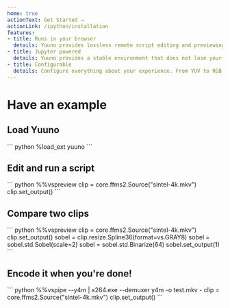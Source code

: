 ```yaml
---
home: true
actionText: Get Started →
actionLink: /ipython/installation
features:
- title: Runs in your browser
  details: Yuuno provides lossless remote script editing and previewing through your browser.
- title: Jupyter powered
  details: Yuuno provides a stable environment that does not lose your data when VapourSynth crashes.
- title: Configurable
  details: Configure everything about your experience. From YUV to RGB conversions up to compression ratios.
---
```

# Have an example

## Load Yuuno

<jupyter-cell cellno="1">
<render-markdown>
``` python
%load_ext yuuno
```
</render-markdown>
</jupyter-cell>

## Edit and run a script

<jupyter-cell cellno="2">
<render-markdown>
``` python
%%vspreview
clip = core.ffms2.Source("sintel-4k.mkv")
clip.set_output()
```
</render-markdown>
<render-markdown slot="output">
<img :src="$withBase('./assets/vspreview.png')" />
</render-markdown>
</jupyter-cell>


## Compare two clips

<jupyter-cell cellno="3">
<render-markdown>
``` python
%%vspreview
clip = core.ffms2.Source("sintel-4k.mkv")
clip.set_output()
sobel = clip.resize.Spline36(format=vs.GRAY8)
sobel = sobel.std.Sobel(scale=2)
sobel = sobel.std.Binarize(64)
sobel.set_output(1)
```
</render-markdown>
<render-markdown slot="output">
<mouse-over>
    <img :src="$withBase('./assets/vspreview-diff-main.png')" slot="primary" />
    <img :src="$withBase('./assets/vspreview-diff-comparison.png')" slot="secondary" />
</mouse-over>
</render-markdown>
</jupyter-cell>

## Encode it when you're done!

<jupyter-cell cellno="4">
<render-markdown>
``` python
%%vspipe --y4m | x264.exe --demuxer y4m -o test.mkv -
clip = core.ffms2.Source("sintel-4k.mkv")
clip.set_output()
```
</render-markdown>
<render-markdown slot="output">
<img :src="$withBase('./assets/vspipe.png')" />
</render-markdown>
</jupyter-cell>
